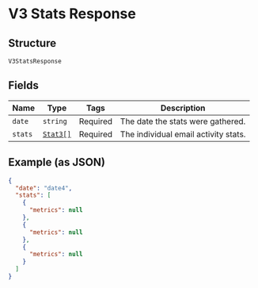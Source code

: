 
# V3 Stats Response

## Structure

`V3StatsResponse`

## Fields

| Name | Type | Tags | Description |
|  --- | --- | --- | --- |
| `date` | `string` | Required | The date the stats were gathered. |
| `stats` | [`Stat3[]`](../../doc/models/stat-3.md) | Required | The individual email activity stats. |

## Example (as JSON)

```json
{
  "date": "date4",
  "stats": [
    {
      "metrics": null
    },
    {
      "metrics": null
    },
    {
      "metrics": null
    }
  ]
}
```

